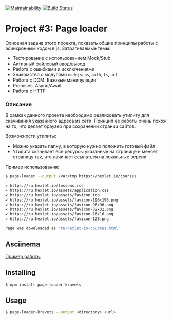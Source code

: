 [![Maintainability](https://api.codeclimate.com/v1/badges/ccebb12ce251ce2df362/maintainability)](https://codeclimate.com/github/krav-ets/project-lvl3-s358/maintainability)
[![Build Status](https://travis-ci.org/krav-ets/project-lvl3-s358.svg?branch=master)](https://travis-ci.org/krav-ets/project-lvl3-s358)

# Project #3: Page loader


Основная задача этого проекта, показать общие принципы работы с асинхронным кодом в js.
Затрагиваемые темы:

* Тестирование с использованием Mock/Stub
* Активный файловый ввод/вывод
* Работа с ошибками и исключениями
* Знакомство с модулями `nodejs`: `os`, `path`, `fs`, `url`
* Работа с DOM. Базовые манипуляции
* Promises, Async/Await
* Работа с HTTP

### Описание

В рамках данного проекта необходимо реализовать утилиту для скачивания
указанного адреса из сети. Принцип ее работы очень похож на то, что делает браузер
при сохранении страниц сайтов.

Возможности утилиты:

* Можно указать папку, в которую нужно положить готовый файл
* Утилита скачивает все ресурсы указанные на странице и меняет страницу
  так, что начинает ссылаться на локальные версии

Пример использования:

```sh
$ page-loader --output /var/tmp https://hexlet.io/courses

✔ https://ru.hexlet.io/lessons.rss
✔ https://ru.hexlet.io/assets/application.css
✔ https://ru.hexlet.io/assets/favicon.ico
✔ https://ru.hexlet.io/assets/favicon-196x196.png
✔ https://ru.hexlet.io/assets/favicon-96x96.png
✔ https://ru.hexlet.io/assets/favicon-32x32.png
✔ https://ru.hexlet.io/assets/favicon-16x16.png
✔ https://ru.hexlet.io/assets/favicon-128.png

Page was downloaded as 'ru-hexlet-io-courses.html'
```


## Asciinema

[Пример работы](https://asciinema.org/a/QotGtoP7c8OHjbNbl3k7rudyB) 



## Installing

```bash
$ npm install page-loader-kravets
```

## Usage

```bash
$ page-loader-kravets --output <directory> <url>
```
